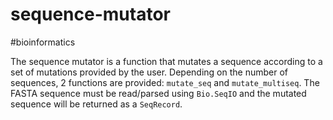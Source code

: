 # sequence-mutator

<p>#bioinformatics</b>

The sequence mutator is a function that mutates a sequence according to a set of mutations provided by the user. Depending on the number of sequences, 2 functions are provided: ```mutate_seq``` and ```mutate_multiseq```. The FASTA sequence must be read/parsed using ```Bio.SeqIO``` and the mutated sequence will be returned as a ```SeqRecord```.
